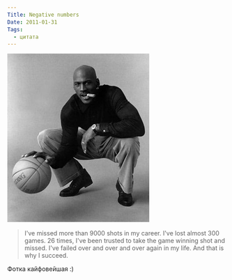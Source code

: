 ```yaml
---
Title: Negative numbers
Date: 2011-01-31
Tags:
  - цитата
---
```


![Michael Jordan](images/michael-jordan.jpg)

> I've missed more than 9000 shots in my career. I've lost almost 300 games. 26 times, I've been trusted to take the game winning shot and missed. I've failed over and over and over again in my life. And that is why I succeed.

Фотка кайфовейшая :)